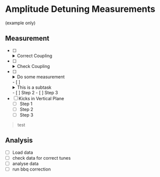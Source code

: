 # Amplitude Detuning Measurements

(example only)
## Measurement

- [ ] <details class="nodeco"><summary>Correct Coupling</summary>
      <p>Kick at medium amplitude and wait for the result. 
      Then put the result into the coupling correction tool.
      </p></details>
- [ ] <details class="nodeco"><summary>Check Coupling</summary>
      <p>Just in case the previous step did not work. 
      If it really failed: Crawl under a table and cry. 
      You are a disgrace for the OMC-Team. Everyone can correct coupling. Duh.      
      </p></details>
- [ ] <details class="nodeco"><summary>Do some measurement</summary>
      <p>Do kicks, then do some more kicks
      and then even more kicks and when you think you  are done, 
      better kicks some more just for good measure.
      Let's just hope you won't be the one who has to analyse all these kicks...
      </p></details>
    - [ ] <details class="nodeco"><summary>This is a subtask</summary>
        <p>I don't actually have anything to say. 
        I just wanted to show that these also work.
        </p></details>
    - [ ] Step 2
    - [ ] Step 3
- [ ] Kicks in Vertical Plane
    - [ ] Step 1
    - [ ] Step 2
    - [ ] Step 3

> test


## Analysis

- [ ] Load data
- [ ] check data for correct tunes
- [ ] analyse data
- [ ] run bbq correction